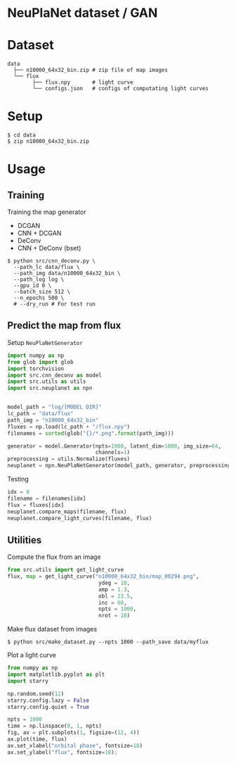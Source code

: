 NeuPlaNet dataset / GAN
===

# Dataset
```
data
  ├── n10000_64x32_bin.zip # zip file of map images
  └── flux 
        ├── flux.npy       # light curve
        └── configs.json   # configs of computating light curves
```

# Setup
```
$ cd data
$ zip n10000_64x32_bin.zip
```

# Usage
## Training 
Training the map generator
- DCGAN
- CNN + DCGAN
- DeConv
- CNN + DeConv (bset)
```
$ python src/cnn_deconv.py \
  --path_lc data/flux \
  --path_img data/n10000_64x32_bin \
  --path_log log \
  --gpu_id 0 \
  --batch_size 512 \
  --n_epochs 500 \
  # --dry_run # For test run
```

## Predict the map from flux
Setup ```NeuPlaNetGenerator```
```python
import numpy as np
from glob import glob
import torchvision
import src.cnn_deconv as model
import src.utils as utils
import src.neuplanet as npn


model_path = "log/[MODEL DIR]"
lc_path = "data/flux"
path_img = "n10000_64x32_bin"
fluxes = np.load(lc_path + "/flux.npy")
filenames = sorted(glob("{}/*.png".format(path_img)))

generator = model.Generator(npts=1000, latent_dim=1000, img_size=64, 
                            channels=1)
preprocessing = utils.Normalize(fluxes)
neuplanet = npn.NeuPlaNetGenerator(model_path, generator, preprocessing)
```
Testing
```python
idx = 0
filename = filenames[idx]
flux = fluxes[idx]
neuplanet.compare_maps(filename, flux)
neuplanet.compare_light_curves(filename, flux)
```

## Utilities
Compute the flux from an image
```python
from src.utils import get_light_curve
flux, map = get_light_curve("n10000_64x32_bin/map_00294.png", 
                             ydeg = 10, 
                             amp = 1.3, 
                             obl = 23.5, 
                             inc = 60, 
                             npts = 1000, 
                             nrot = 10)
```

Make flux dataset from images
```
$ python src/make_dataset.py --npts 1000 --path_save data/myflux
```

Plot a light curve
```python
from numpy as np
import matplotlib.pyplot as plt
import starry

np.random.seed(12)
starry.config.lazy = False
starry.config.quiet = True

npts = 1000
time = np.linspace(0, 1, npts)
fig, ax = plt.subplots(1, figsize=(12, 4))
ax.plot(time, flux)
ax.set_xlabel("orbital phase", fontsize=18)
ax.set_ylabel("flux", fontsize=18);
```
